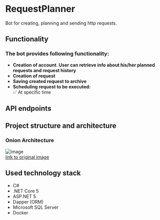 # RequestPlanner
Bot for creating, planning and sending http requests. 

## Functionality
### The bot provides following functionality:
- **Creation of account. User can retrieve info about his/her planned requests and request history**
- **Creation of request**
- **Saving created request to archive**
- **Scheduling request to be executed:** </br>
  ✅ At specific time  </br>
  
## API endpoints

## Project structure and architecture
  ### Onion Architecture
  ![image](https://user-images.githubusercontent.com/59698344/152001513-1c9e8512-3e09-4688-b345-69c769e02276.png) </br>
  [link to original image](https://github.com/Amitpnk/Onion-architecture-ASP.NET-Core)
  
## Used technology stack
 - C#
 - .NET Core 5
 - ASP.NET 5
 - Dapper (ORM)
 - Microsoft SQL Server
 - Docker
